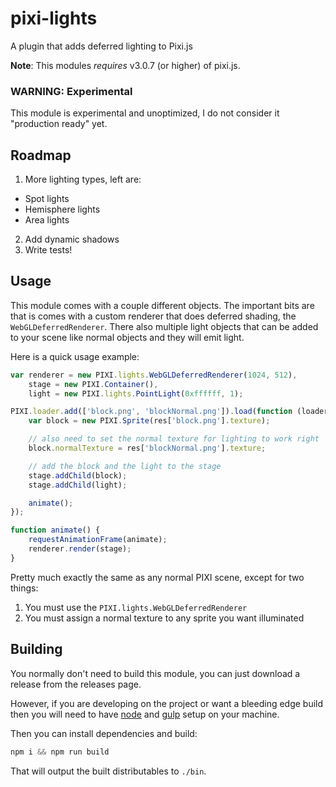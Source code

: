 # pixi-lights

A plugin that adds deferred lighting to Pixi.js

**Note**: This modules *requires* v3.0.7 (or higher) of pixi.js.

### WARNING: Experimental

This module is experimental and unoptimized, I do not consider it "production ready" yet.

## Roadmap

1. More lighting types, left are:
 - Spot lights
 - Hemisphere lights
 - Area lights
2. Add dynamic shadows
3. Write tests!

## Usage

This module comes with a couple different objects. The important bits are that is comes with a custom
renderer that does deferred shading, the `WebGLDeferredRenderer`. There also multiple light objects
that can be added to your scene like normal objects and they will emit light.

Here is a quick usage example:

```js
var renderer = new PIXI.lights.WebGLDeferredRenderer(1024, 512),
    stage = new PIXI.Container(),
    light = new PIXI.lights.PointLight(0xffffff, 1);

PIXI.loader.add(['block.png', 'blockNormal.png']).load(function (loader, res) {
    var block = new PIXI.Sprite(res['block.png'].texture);

    // also need to set the normal texture for lighting to work right
    block.normalTexture = res['blockNormal.png'].texture;

    // add the block and the light to the stage
    stage.addChild(block);
    stage.addChild(light);

    animate();
});

function animate() {
    requestAnimationFrame(animate);
    renderer.render(stage);
}
```

Pretty much exactly the same as any normal PIXI scene, except for two things:

1. You must use the `PIXI.lights.WebGLDeferredRenderer`
2. You must assign a normal texture to any sprite you want illuminated

## Building

You normally don't need to build this module, you can just download a release from the
releases page.

However, if you are developing on the project or want a bleeding edge build then you
will need to have [node][node] and [gulp][gulp] setup on your machine.

Then you can install dependencies and build:

```js
npm i && npm run build
```

That will output the built distributables to `./bin`.

[node]:       http://nodejs.org/
[gulp]:       http://gulpjs.com/

